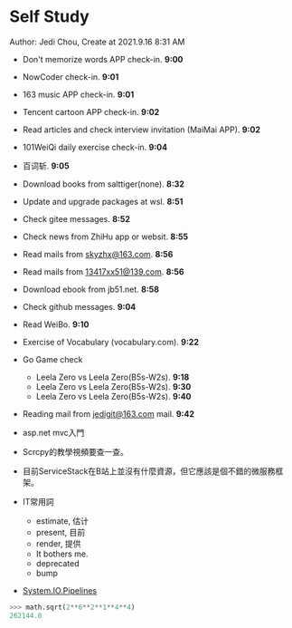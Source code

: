 # Self Study

Author: Jedi Chou, Create at 2021.9.16 8:31 AM

* Don't memorize words APP check-in. **9:00**
* NowCoder check-in. **9:01**
* 163 music APP check-in. **9:01**
* Tencent cartoon APP check-in. **9:02**
* Read articles and check interview invitation (MaiMai APP). **9:02**
* 101WeiQi daily exercise check-in. **9:04**
* 百词斩. **9:05**

* Download books from salttiger(none). **8:32**
* Update and upgrade packages at wsl. **8:51**
* Check gitee messages. **8:52**
* Check news from ZhiHu app or websit. **8:55**
* Read mails from skyzhx@163.com. **8:56**
* Read mails from 13417xx51@139.com. **8:56**
* Download ebook from jb51.net. **8:58**
* Check github messages. **9:04**
* Read WeiBo. **9:10**
* Exercise of Vocabulary (vocabulary.com). **9:22**

* Go Game check
  * Leela Zero vs Leela Zero(B5s-W2s). **9:18**
  * Leela Zero vs Leela Zero(B5s-W2s). **9:30**
  * Leela Zero vs Leela Zero(B5s-W2s). **9:40**
* Reading mail from jedigit@163.com mail. **9:42**

* asp.net mvc入門
* Scrcpy的教學視頻要查一查。
* 目前ServiceStack在B站上並沒有什麼資源，但它應該是個不錯的微服務框架。
* IT常用詞
  * estimate, 估计
  * present, 目前
  * render, 提供
  * It bothers me.
  * deprecated
  * bump
* [System.IO.Pipelines](https://docs.microsoft.com/zh-cn/dotnet/standard/io/pipelines)

```python
>>> math.sqrt(2**6**2**1**4**4)
262144.0
```
